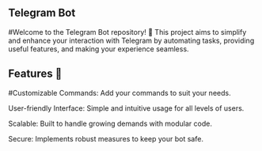 ## Telegram Bot
#Welcome to the Telegram Bot repository! 🎉 This project aims to simplify and enhance your interaction with Telegram by automating tasks, providing useful features, and making your experience seamless.

## Features 🚀
#Customizable Commands: Add your commands to suit your needs.

User-friendly Interface: Simple and intuitive usage for all levels of users.

Scalable: Built to handle growing demands with modular code.

Secure: Implements robust measures to keep your bot safe.
